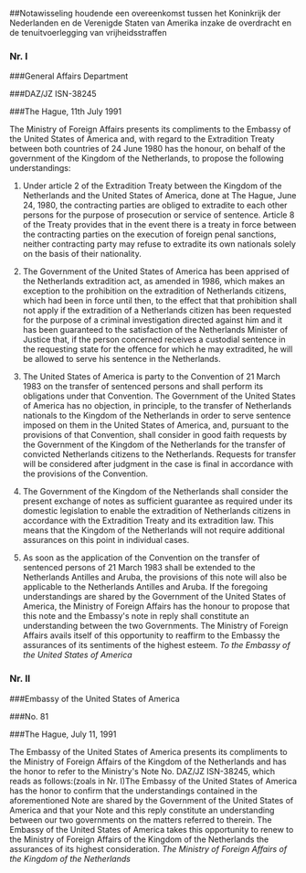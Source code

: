 <meta http-equiv='Content-Type' content='text/html; charset=utf-8' />

##Notawisseling houdende een overeenkomst tussen het Koninkrijk der Nederlanden en de Verenigde Staten van Amerika inzake de overdracht en de tenuitvoerlegging van vrijheidsstraffen

### Nr.  I  

###General Affairs Department

###DAZ/JZ ISN-38245

###The Hague, 11th July 1991 

The Ministry of Foreign Affairs presents its compliments to the Embassy of the United States of America and, with regard to the Extradition Treaty between both countries of 24 June 1980 has the honour, on behalf of the government of the Kingdom of the Netherlands, to propose the following understandings: 

1.  Under article 2 of the Extradition Treaty between the Kingdom of the Netherlands and the United States of America, done at The Hague, June 24, 1980, the contracting parties are obliged to extradite to each other persons for the purpose of prosecution or service of sentence. Article 8 of the Treaty provides that in the event there is a treaty in force between the contracting parties on the execution of foreign penal sanctions, neither contracting party may refuse to extradite its own nationals solely on the basis of their nationality.   

2.  The Government of the United States of America has been apprised of the Netherlands extradition act, as amended in 1986, which makes an exception to the prohibition on the extradition of Netherlands citizens, which had been in force until then, to the effect that that prohibition shall not apply if the extradition of a Netherlands citizen has been requested for the purpose of a criminal investigation directed against him and it has been guaranteed to the satisfaction of the Netherlands Minister of Justice that, if the person concerned receives a custodial sentence in the requesting state for the offence for which he may extradited, he will be allowed to serve his sentence in the Netherlands.  

3.  The United States of America is party to the Convention of 21 March 1983 on the transfer of sentenced persons and shall perform its obligations under that Convention. The Government of the United States of America has no objection, in principle, to the transfer of Netherlands nationals to the Kingdom of the Netherlands in order to serve sentence imposed on them in the United States of America, and, pursuant to the provisions of that Convention, shall consider in good faith requests by the Government of the Kingdom of the Netherlands for the transfer of convicted Netherlands citizens to the Netherlands. Requests for transfer will be considered after judgment in the case is final in accordance with the provisions of the Convention.  

4.  The Government of the Kingdom of the Netherlands shall consider the present exchange of notes as sufficient guarantee as required under its domestic legislation to enable the extradition of Netherlands citizens in accordance with the Extradition Treaty and its extradition law. This means that the Kingdom of the Netherlands will not require additional assurances on this point in individual cases.  

5.  As soon as the application of the Convention on the transfer of sentenced persons of 21 March 1983 shall be extended to the Netherlands Antilles and Aruba, the provisions of this note will also be applicable to the Netherlands Antilles and Aruba.   If the foregoing understandings are shared by the Government of the United States of America, the Ministry of Foreign Affairs has the honour to propose that this note and the Embassy's note in reply shall constitute an understanding between the two Governments. The Ministry of Foreign Affairs avails itself of this opportunity to reaffirm to the Embassy the assurances of its sentiments of the highest esteem.  *To the Embassy of the United States of America* 

### Nr.  II  

###Embassy of the United States of America

###No. 81

###The Hague, July 11, 1991 

The Embassy of the United States of America presents its compliments to the Ministry of Foreign Affairs of the Kingdom of the Netherlands and has the honor to refer to the Ministry's Note No. DAZ/JZ ISN-38245, which reads as follows:(zoals in Nr. I)The Embassy of the United States of America has the honor to confirm that the understandings contained in the aforementioned Note are shared by the Government of the United States of America and that your Note and this reply constitute an understanding between our two governments on the matters referred to therein. The Embassy of the United States of America takes this opportunity to renew to the Ministry of Foreign Affairs of the Kingdom of the Netherlands the assurances of its highest consideration.  *The Ministry of Foreign Affairs of the Kingdom of the Netherlands* 
